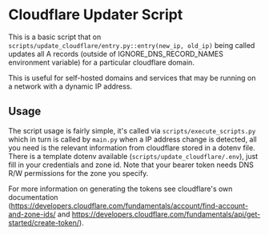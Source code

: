 # Cloudflare Updater Script

This is a basic script that on ``scripts/update_cloudflare/entry.py::entry(new_ip, old_ip)`` being called updates
all A records (outside of IGNORE_DNS_RECORD_NAMES environment variable) for a particular cloudflare domain. 

This is useful for self-hosted domains and services that may be running on a network with a dynamic IP address. 


## Usage

The script usage is fairly simple, it's called via ``scripts/execute_scripts.py`` which in turn is called by ``main.py`` when a IP address change is detected, all you need is the relevant information from cloudflare stored in a dotenv file.
There is a template dotenv available (``scripts/update_cloudflare/.env``), just fill in your credentials and zone id. Note that your bearer token needs DNS R/W permissions for the zone you specify.


For more information on generating the tokens see cloudflare's own documentation (https://developers.cloudflare.com/fundamentals/account/find-account-and-zone-ids/ and https://developers.cloudflare.com/fundamentals/api/get-started/create-token/).